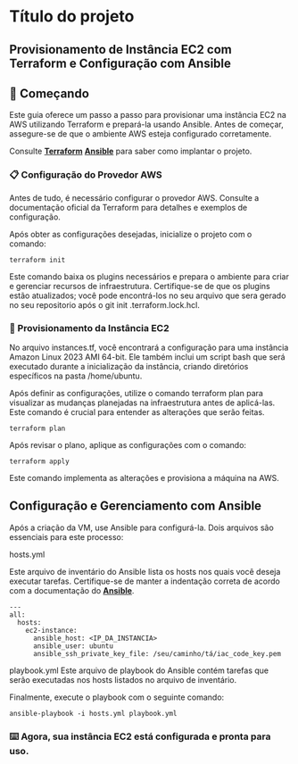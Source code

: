 # Título do projeto

## Provisionamento de Instância EC2 com Terraform e Configuração com Ansible

## 🚀 Começando

Este guia oferece um passo a passo para provisionar uma instância EC2 na AWS utilizando Terraform e prepará-la usando Ansible. Antes de começar, assegure-se de que o ambiente AWS esteja configurado corretamente.

Consulte **[Terraform](https://developer.hashicorp.com/terraform?product_intent=terraform)** **[Ansible](hhttps://www.ansible.com)** para saber como implantar o projeto.

### 📋 Configuração do Provedor AWS

Antes de tudo, é necessário configurar o provedor AWS. Consulte a documentação oficial da Terraform para detalhes e exemplos de configuração.

Após obter as configurações desejadas, inicialize o projeto com o comando:

```
terraform init
```
Este comando baixa os plugins necessários e prepara o ambiente para criar e gerenciar recursos de infraestrutura. Certifique-se de que os plugins estão atualizados; você pode encontrá-los no seu arquivo que sera gerado no seu repositorio após o git init .terraform.lock.hcl.

### 🔧 Provisionamento da Instância EC2

No arquivo instances.tf, você encontrará a configuração para uma instância Amazon Linux 2023 AMI 64-bit. Ele também inclui um script bash que será executado durante a inicialização da instância, criando diretórios específicos na pasta /home/ubuntu.

Após definir as configurações, utilize o comando terraform plan para visualizar as mudanças planejadas na infraestrutura antes de aplicá-las. Este comando é crucial para entender as alterações que serão feitas.

```
terraform plan
```

Após revisar o plano, aplique as configurações com o comando:

```
terraform apply
```

Este comando implementa as alterações e provisiona a máquina na AWS.

## Configuração e Gerenciamento com Ansible

Após a criação da VM, use Ansible para configurá-la. Dois arquivos são essenciais para este processo:

hosts.yml

Este arquivo de inventário do Ansible lista os hosts nos quais você deseja executar tarefas. Certifique-se de manter a indentação correta de acordo com a documentação do **[Ansible](https://docs.ansible.com/ansible/latest/inventory_guide/intro_inventory.html)**.

```
---
all:
  hosts:
    ec2-instance:
      ansible_host: <IP_DA_INSTANCIA>
      ansible_user: ubuntu
      ansible_ssh_private_key_file: /seu/caminho/tá/iac_code_key.pem

```

playbook.yml
Este arquivo de playbook do Ansible contém tarefas que serão executadas nos hosts listados no arquivo de inventário.

Finalmente, execute o playbook com o seguinte comando:

```
ansible-playbook -i hosts.yml playbook.yml

```

### ⌨️ Agora, sua instância EC2 está configurada e pronta para uso.
